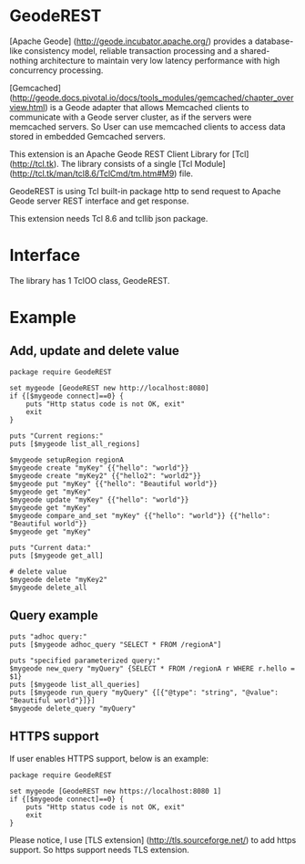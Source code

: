 
GeodeREST
=====

[Apache Geode] (http://geode.incubator.apache.org/) provides a database-like consistency model,
reliable transaction processing and a shared-nothing architecture to maintain
very low latency performance with high concurrency processing.

[Gemcached] (http://geode.docs.pivotal.io/docs/tools_modules/gemcached/chapter_overview.html) is
a Geode adapter that allows Memcached clients to communicate with a
Geode server cluster, as if the servers were memcached servers.
So User can use memcached clients to access data stored in embedded Gemcached servers.

This extension is an Apache Geode REST Client Library for [Tcl] (http://tcl.tk).
The library consists of a single [Tcl Module] (http://tcl.tk/man/tcl8.6/TclCmd/tm.htm#M9) file.

GeodeREST is using Tcl built-in package http to send request to Apache Geode server
REST interface and get response.

This extension needs Tcl 8.6 and tcllib json package.


Interface
=====

The library has 1 TclOO class, GeodeREST.


Example
=====

## Add, update and delete value

    package require GeodeREST

    set mygeode [GeodeREST new http://localhost:8080]
    if {[$mygeode connect]==0} {
        puts "Http status code is not OK, exit"
        exit
    }

    puts "Current regions:"
    puts [$mygeode list_all_regions]

    $mygeode setupRegion regionA
    $mygeode create "myKey" {{"hello": "world"}}
    $mygeode create "myKey2" {{"hello2": "world2"}}
    $mygeode put "myKey" {{"hello": "Beautiful world"}}
    $mygeode get "myKey"
    $mygeode update "myKey" {{"hello": "world"}}
    $mygeode get "myKey"
    $mygeode compare_and_set "myKey" {{"hello": "world"}} {{"hello": "Beautiful world"}}
    $mygeode get "myKey"

    puts "Current data:"
    puts [$mygeode get_all]

    # delete value
    $mygeode delete "myKey2"
    $mygeode delete_all

## Query example 

    puts "adhoc query:"
    puts [$mygeode adhoc_query "SELECT * FROM /regionA"]

    puts "specified parameterized query:"
    $mygeode new_query "myQuery" {SELECT * FROM /regionA r WHERE r.hello = $1}
    puts [$mygeode list_all_queries]
    puts [$mygeode run_query "myQuery" {[{"@type": "string", "@value": "Beautiful world"}]}]
    $mygeode delete_query "myQuery"

## HTTPS support

If user enables HTTPS support, below is an example:

    package require GeodeREST

    set mygeode [GeodeREST new https://localhost:8080 1]
    if {[$mygeode connect]==0} {
        puts "Http status code is not OK, exit"
        exit
    }

Please notice, I use [TLS extension] (http://tls.sourceforge.net/) to add https support. So https support needs TLS extension.

